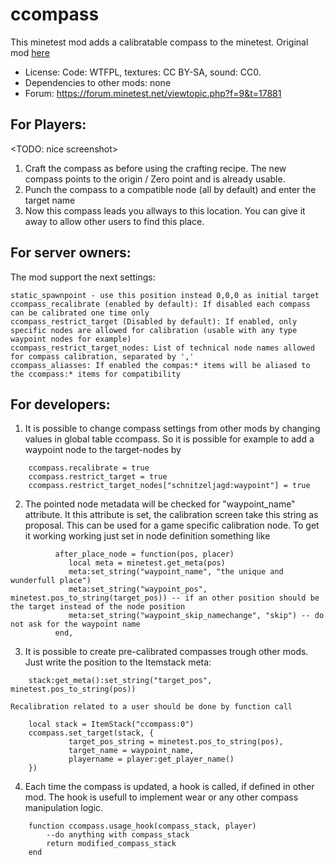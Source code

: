 # ccompass

This minetest mod adds a calibratable compass to the minetest. Original mod [here](https://forum.minetest.net/viewtopic.php?f=11&t=3785)

  - License: Code: WTFPL, textures: CC BY-SA, sound: CC0.
  - Dependencies to other mods: none
  - Forum: https://forum.minetest.net/viewtopic.php?f=9&t=17881

## For Players:
 <TODO: nice screenshot>

1. Craft the compass as before using the crafting recipe.
   The new compass points to the origin / Zero point and is already usable.
2. Punch the compass to a compatible node (all by default) and enter the target name
3. Now this compass leads you allways to this location. You can give it away to allow other users to find this place.


## For server owners:
The mod support the next settings:

    static_spawnpoint - use this position instead 0,0,0 as initial target
    ccompass_recalibrate (enabled by default): If disabled each compass can be calibrated one time only
    ccompass_restrict_target (Disabled by default): If enabled, only specific nodes are allowed for calibration (usable with any type waypoint nodes for example)
    ccompass_restrict_target_nodes: List of technical node names allowed for compass calibration, separated by ','
    ccompass_aliasses: If enabled the compas:* items will be aliased to the ccompass:* items for compatibility


##  For developers:
1. It is possible to change compass settings from other mods by changing values in global table ccompass. So it is possible for example to add a waypoint node to the target-nodes by

```
	ccompass.recalibrate = true
	ccompass.restrict_target = true
	ccompass.restrict_target_nodes["schnitzeljagd:waypoint"] = true
```

2. The pointed node metadata will be checked for "waypoint_name" attribute. It this attribute is set, the calibration screen take this string as proposal. This can be used for a game specific calibration node. To get it working working just set in node definition something like

```
          after_place_node = function(pos, placer)
             local meta = minetest.get_meta(pos)
             meta:set_string("waypoint_name", "the unique and wunderfull place")
             meta:set_string("waypoint_pos", minetest.pos_to_string(target_pos)) -- if an other position should be the target instead of the node position
             meta:set_string("waypoint_skip_namechange", "skip") -- do not ask for the waypoint name
          end,
```

3. It is possible to create pre-calibrated compasses trough other mods. Just write the position to the Itemstack meta:

```
    stack:get_meta():set_string("target_pos", minetest.pos_to_string(pos))
```

    Recalibration related to a user should be done by function call
```
    local stack = ItemStack("ccompass:0")
    ccompass.set_target(stack, {
             target_pos_string = minetest.pos_to_string(pos),
             target_name = waypoint_name,
             playername = player:get_player_name()
    })
```


4. Each time the compass is updated, a hook is called, if defined in other mod. The hook is usefull to implement wear or any other compass manipulation logic.
```
    function ccompass.usage_hook(compass_stack, player)
        --do anything with compass_stack
        return modified_compass_stack
    end
```
